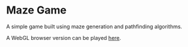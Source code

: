 # Maze Game
A simple game built using maze generation and pathfinding algorithms.

A WebGL browser version can be played [here](https://leif-mw.itch.io/maze-game).
